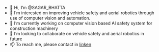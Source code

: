 - 👋 Hi, I’m @SAGAR_BHATTA
- 👀 I’m interested on improving vehicle safety and aerial robotics through use of computer vision and automation.
- 🌱 I’m currently working on computer vision based AI safety system for construction machinery
- 💞️ I’m looking to collaborate on vehicle safety and aerial robotics in future
- 📫 To reach me, please contact in [linken](https://www.linkedin.com/in/sagar-bhatta-395467128/)
<!---
sagarbhatta2052/sagarbhatta2052 is a ✨ special ✨ repository because its `README.md` (this file) appears on your GitHub profile.
You can click the Preview link to take a look at your changes.
--->
